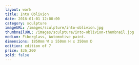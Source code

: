 ```yaml
---
layout: work
title: Into Oblivion
date: 2016-01-01 12:00:00
category: sculpture
imageURL: /images/sculpture/into-oblivion.jpg
thumbnailURL: /images/sculpture/into-oblivion-thumbnail.jpg
medium: Fiberglass, Automotive paint.
dimensions: 1850mm W x 550mm H x 350mm D
edition: edition of 7
price: $36,200
sold: false
---
```

